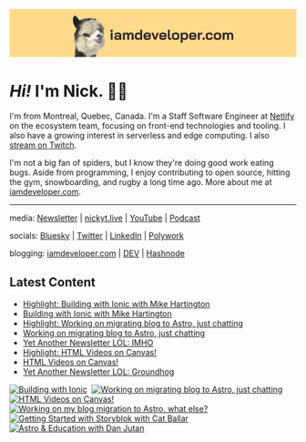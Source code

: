 <a href="https://iamdeveloper.com" title="My website"><img src="github-banner.png" alt="An alpaca grinning with the words livecoding.ca beside them" /></a>

# <em>Hi!</em> I'm Nick. 👋🏻

I'm from Montreal, Quebec, Canada. I'm a Staff Software Engineer at [Netlify](https://netlify.com/) on the ecosystem team, focusing on front-end technologies and tooling. I also have a growing interest in serverless and edge computing. I also [stream on Twitch](https://iamdeveloper.live/).

I'm not a big fan of spiders, but I know they're doing good work eating bugs. Aside from programming, I enjoy contributing to open source, hitting the gym, snowboarding, and rugby a long time ago. More about me at [iamdeveloper.com](https://iamdeveloper.com).


----


media: [Newsletter](https://newsletter.iamdeveloper.com) | [nickyt.live](https://nickyt.live) | [YouTube](https://youtube.iamdeveloper.com) | [Podcast](https://pod.iamdeveloper.com)

socials: [Bluesky](https://staging.bsky.app/profile/nickyt.online) | [Twitter](https://twitter.com/nickytonline) | [LinkedIn](https://www.linkedin.com/in/nickytonline) | [Polywork](https://timeline.iamdeveloper.com)

blogging: [iamdeveloper.com](https://iamdeveloper.com) | [DEV](https://dev.to/nickytonline) | [Hashnode](https://hashnode.iamdeveloper.com)

## Latest Content

<!-- BLOG-POST-LIST:START -->
- [Highlight: Building with Ionic with Mike Hartington](https://www.twitch.tv/videos/1805183408)
- [Building with Ionic with Mike Hartington](https://www.twitch.tv/videos/1805053266)
- [Highlight: Working on migrating blog to Astro, just chatting](https://www.twitch.tv/videos/1804297404)
- [Working on migrating blog to Astro, just chatting](https://www.twitch.tv/videos/1804231079)
- [Yet Another Newsletter LOL: IMHO](https://buttondown.email/nickytonline/archive/yet-another-newsletter-lol-imho/)
- [Highlight: HTML Videos on Canvas!](https://www.twitch.tv/videos/1798275157)
- [HTML Videos on Canvas!](https://www.twitch.tv/videos/1798026157)
- [Yet Another Newsletter LOL: Groundhog](https://buttondown.email/nickytonline/archive/yet-another-newsletter-lol-groundhog/)
<!-- BLOG-POST-LIST:END -->

<!-- VIDEO-LIST:START --><div><a href="https://www.youtube.com/watch?v=-QngQ5qu1Yw" title="Building with Ionic"><img src="https://i2.ytimg.com/vi/-QngQ5qu1Yw/hqdefault.jpg" alt="Building with Ionic" width="360" height="270" /></a>&nbsp;&nbsp;<a href="https://www.youtube.com/watch?v=7W4K_khSRwc" title="Working on migrating blog to Astro, just chatting"><img src="https://i4.ytimg.com/vi/7W4K_khSRwc/hqdefault.jpg" alt="Working on migrating blog to Astro, just chatting" width="360" height="270" /></a>&nbsp;&nbsp;<a href="https://www.youtube.com/watch?v=O5QKQBN7dMc" title="HTML Videos on Canvas!"><img src="https://i4.ytimg.com/vi/O5QKQBN7dMc/hqdefault.jpg" alt="HTML Videos on Canvas!" width="360" height="270" /></a>&nbsp;&nbsp;<a href="https://www.youtube.com/watch?v=3s-soHp-C4M" title="Working on my blog migration to Astro, what else?"><img src="https://i4.ytimg.com/vi/3s-soHp-C4M/hqdefault.jpg" alt="Working on my blog migration to Astro, what else?" width="360" height="270" /></a>&nbsp;&nbsp;<a href="https://www.youtube.com/watch?v=uilLCAT333A" title="Getting Started with Storyblok with Cat Ballar"><img src="https://i2.ytimg.com/vi/uilLCAT333A/hqdefault.jpg" alt="Getting Started with Storyblok with Cat Ballar" width="360" height="270" /></a>&nbsp;&nbsp;<a href="https://www.youtube.com/watch?v=wOU_EQfsMcM" title="Astro & Education with Dan Jutan"><img src="https://i4.ytimg.com/vi/wOU_EQfsMcM/hqdefault.jpg" alt="Astro & Education with Dan Jutan" width="360" height="270" /></a>&nbsp;&nbsp;</div><!-- VIDEO-LIST:END -->

